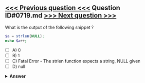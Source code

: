 [<<< Previous question <<<](0718.md)   Question ID#0719.md   [>>> Next question >>>](0720.md)
---

What is the output of the following snippet ?

```php
$a = strlen(NULL);
echo $a++;
```

- [ ] A) 0
- [ ] B) 1
- [ ] C) Fatal Error - The strlen function expects a string, NULL given
- [ ] D) null

<details><summary><b>Answer</b></summary>
<p>
  Answer: <strong>A</strong>
</p>
</details>
